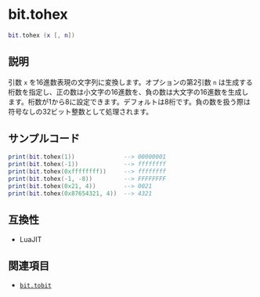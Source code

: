 # bit.tohex

```lua
bit.tohex (x [, n])
```

## 説明

引数 `x` を16進数表現の文字列に変換します。オプションの第2引数 `n` は生成する桁数を指定し、正の数は小文字の16進数を、負の数は大文字の16進数を生成します。桁数が1から8に設定できます。デフォルトは8桁です。負の数を扱う際は符号なしの32ビット整数として処理されます。

## サンプルコード

```lua
print(bit.tohex(1))              --> 00000001
print(bit.tohex(-1))             --> ffffffff
print(bit.tohex(0xffffffff))     --> ffffffff
print(bit.tohex(-1, -8))         --> FFFFFFFF
print(bit.tohex(0x21, 4))        --> 0021
print(bit.tohex(0x87654321, 4))  --> 4321
```

## 互換性

- LuaJIT

## 関連項目

- [`bit.tobit`](tobit.md)